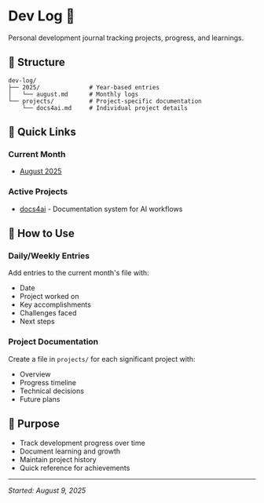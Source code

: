 # Dev Log 📝

Personal development journal tracking projects, progress, and learnings.

## 📁 Structure

```
dev-log/
├── 2025/              # Year-based entries
│   └── august.md      # Monthly logs
└── projects/          # Project-specific documentation
    └── docs4ai.md     # Individual project details
```

## 🚀 Quick Links

### Current Month
- [August 2025](2025/august.md)

### Active Projects
- [docs4ai](projects/docs4ai.md) - Documentation system for AI workflows

## 📖 How to Use

### Daily/Weekly Entries
Add entries to the current month's file with:
- Date
- Project worked on
- Key accomplishments
- Challenges faced
- Next steps

### Project Documentation
Create a file in `projects/` for each significant project with:
- Overview
- Progress timeline
- Technical decisions
- Future plans

## 🎯 Purpose

- Track development progress over time
- Document learning and growth
- Maintain project history
- Quick reference for achievements

---

*Started: August 9, 2025*